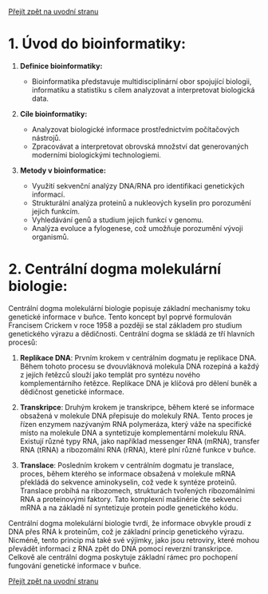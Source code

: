 [Přejít zpět na uvodní stranu](../README.md)

# 1. Úvod do bioinformatiky:
1. **Definice bioinformatiky:**
   - Bioinformatika představuje multidisciplinární obor spojující biologii, informatiku a statistiku s cílem analyzovat a interpretovat biologická data.  

2. **Cíle bioinformatiky:**
   - Analyzovat biologické informace prostřednictvím počítačových nástrojů.
   - Zpracovávat a interpretovat obrovská množství dat generovaných moderními biologickými technologiemi.

3. **Metody v bioinformatice:**
   - Využití sekvenční analýzy DNA/RNA pro identifikaci genetických informací.
   - Strukturální analýza proteinů a nukleových kyselin pro porozumění jejich funkcím.
   - Vyhledávání genů a studium jejich funkcí v genomu.
   - Analýza evoluce a fylogenese, což umožňuje porozumění vývoji organismů.

# 2. Centrální dogma molekulární biologie:

Centrální dogma molekulární biologie popisuje základní mechanismy toku genetické informace v buňce. Tento koncept byl poprvé formulován Francisem Crickem v roce 1958 a později se stal základem pro studium genetického výrazu a dědičnosti. Centrální dogma se skládá ze tří hlavních procesů:

1. **Replikace DNA**: Prvním krokem v centrálním dogmatu je replikace DNA. Během tohoto procesu se dvouvláknová molekula DNA rozepíná a každý z jejích řetězců slouží jako templát pro syntézu nového komplementárního řetězce. Replikace DNA je klíčová pro dělení buněk a dědičnost genetické informace.

2. **Transkripce**: Druhým krokem je transkripce, během které se informace obsažená v molekule DNA přepisuje do molekuly RNA. Tento proces je řízen enzymem nazývaným RNA polymeráza, který váže na specifické místo na molekule DNA a syntetizuje komplementární molekulu RNA. Existují různé typy RNA, jako například messenger RNA (mRNA), transfer RNA (tRNA) a ribozomální RNA (rRNA), které plní různé funkce v buňce.

3. **Translace**: Posledním krokem v centrálním dogmatu je translace, proces, během kterého se informace obsažená v molekule mRNA překládá do sekvence aminokyselin, což vede k syntéze proteinů. Translace probíhá na ribozomech, strukturách tvořených ribozomálními RNA a proteinovými faktory. Tato komplexní mašinérie čte sekvenci mRNA a na základě ní syntetizuje protein podle genetického kódu.

Centrální dogma molekulární biologie tvrdí, že informace obvykle proudí z DNA přes RNA k proteinům, což je základní princip genetického výrazu. Nicméně, tento princip má také své výjimky, jako jsou retroviry, které mohou převádět informaci z RNA zpět do DNA pomocí reverzní transkripce. Celkově ale centrální dogma poskytuje základní rámec pro pochopení fungování genetické informace v buňce.

[Přejít zpět na uvodní stranu](../README.md)
